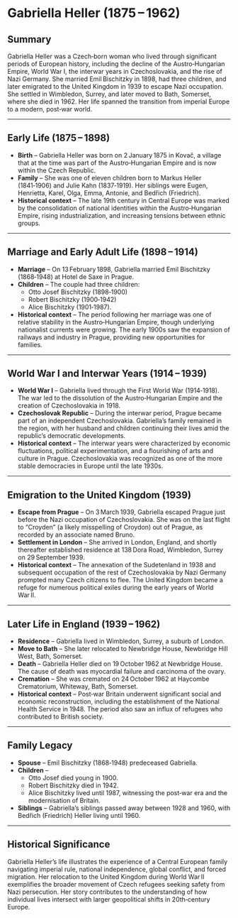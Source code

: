 # Gabriella Heller (1875 – 1962)

## Summary
Gabriella Heller was a Czech‑born woman who lived through significant periods of European history, including the decline of the Austro‑Hungarian Empire, World War I, the interwar years in Czechoslovakia, and the rise of Nazi Germany. She married Emil Bischitzky in 1898, had three children, and later emigrated to the United Kingdom in 1939 to escape Nazi occupation. She settled in Wimbledon, Surrey, and later moved to Bath, Somerset, where she died in 1962. Her life spanned the transition from imperial Europe to a modern, post‑war world.

---

## Early Life (1875 – 1898)

- **Birth** – Gabriella Heller was born on 2 January 1875 in Kovač, a village that at the time was part of the Austro‑Hungarian Empire and is now within the Czech Republic.  
- **Family** – She was one of eleven children born to Markus Heller (1841‑1906) and Julie Kahn (1837‑1919). Her siblings were Eugen, Henrietta, Karel, Olga, Emma, Antonie, and Bedřich (Friedrich).  
- **Historical context** – The late 19th century in Central Europe was marked by the consolidation of national identities within the Austro‑Hungarian Empire, rising industrialization, and increasing tensions between ethnic groups.

---

## Marriage and Early Adult Life (1898 – 1914)

- **Marriage** – On 13 February 1898, Gabriella married Emil Bischitzky (1868‑1948) at Hotel de Saxe in Prague.  
- **Children** – The couple had three children:  
  - Otto Josef Bischitzky (1898‑1900)  
  - Robert Bischitzky (1900‑1942)  
  - Alice Bischitzky (1901‑1987).  
- **Historical context** – The period following her marriage was one of relative stability in the Austro‑Hungarian Empire, though underlying nationalist currents were growing. The early 1900s saw the expansion of railways and industry in Prague, providing new opportunities for families.

---

## World War I and Interwar Years (1914 – 1939)

- **World War I** – Gabriella lived through the First World War (1914‑1918). The war led to the dissolution of the Austro‑Hungarian Empire and the creation of Czechoslovakia in 1918.  
- **Czechoslovak Republic** – During the interwar period, Prague became part of an independent Czechoslovakia. Gabriella’s family remained in the region, with her husband and children continuing their lives amid the republic’s democratic developments.  
- **Historical context** – The interwar years were characterized by economic fluctuations, political experimentation, and a flourishing of arts and culture in Prague. Czechoslovakia was recognized as one of the more stable democracies in Europe until the late 1930s.

---

## Emigration to the United Kingdom (1939)

- **Escape from Prague** – On 3 March 1939, Gabriella escaped Prague just before the Nazi occupation of Czechoslovakia. She was on the last flight to “Croyden” (a likely misspelling of Croydon) out of Prague, as recorded by an associate named Bruno.  
- **Settlement in London** – She arrived in London, England, and shortly thereafter established residence at 138 Dora Road, Wimbledon, Surrey on 29 September 1939.  
- **Historical context** – The annexation of the Sudetenland in 1938 and subsequent occupation of the rest of Czechoslovakia by Nazi Germany prompted many Czech citizens to flee. The United Kingdom became a refuge for numerous political exiles during the early years of World War II.

---

## Later Life in England (1939 – 1962)

- **Residence** – Gabriella lived in Wimbledon, Surrey, a suburb of London.  
- **Move to Bath** – She later relocated to Newbridge House, Newbridge Hill West, Bath, Somerset.  
- **Death** – Gabriella Heller died on 19 October 1962 at Newbridge House. The cause of death was myocardial failure and carcinoma of the ovary.  
- **Cremation** – She was cremated on 24 October 1962 at Haycombe Crematorium, Whiteway, Bath, Somerset.  
- **Historical context** – Post‑war Britain underwent significant social and economic reconstruction, including the establishment of the National Health Service in 1948. The period also saw an influx of refugees who contributed to British society.

---

## Family Legacy

- **Spouse** – Emil Bischitzky (1868‑1948) predeceased Gabriella.  
- **Children** –  
  - Otto Josef died young in 1900.  
  - Robert Bischitzky died in 1942.  
  - Alice Bischitzky lived until 1987, witnessing the post‑war era and the modernisation of Britain.  
- **Siblings** – Gabriella’s siblings passed away between 1928 and 1960, with Bedřich (Friedrich) Heller living until 1960.

---

## Historical Significance

Gabriella Heller’s life illustrates the experience of a Central European family navigating imperial rule, national independence, global conflict, and forced migration. Her relocation to the United Kingdom during World War II exemplifies the broader movement of Czech refugees seeking safety from Nazi persecution. Her story contributes to the understanding of how individual lives intersect with larger geopolitical shifts in 20th‑century Europe.